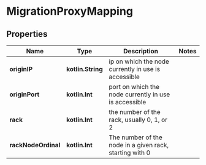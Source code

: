 
# MigrationProxyMapping

## Properties
Name | Type | Description | Notes
------------ | ------------- | ------------- | -------------
**originIP** | **kotlin.String** | ip on which the node currently in use is accessible | 
**originPort** | **kotlin.Int** | port on which the node currently in use is accessible | 
**rack** | **kotlin.Int** | the number of the rack, usually 0, 1, or 2 | 
**rackNodeOrdinal** | **kotlin.Int** | The number of the node in a given rack, starting with 0 | 



